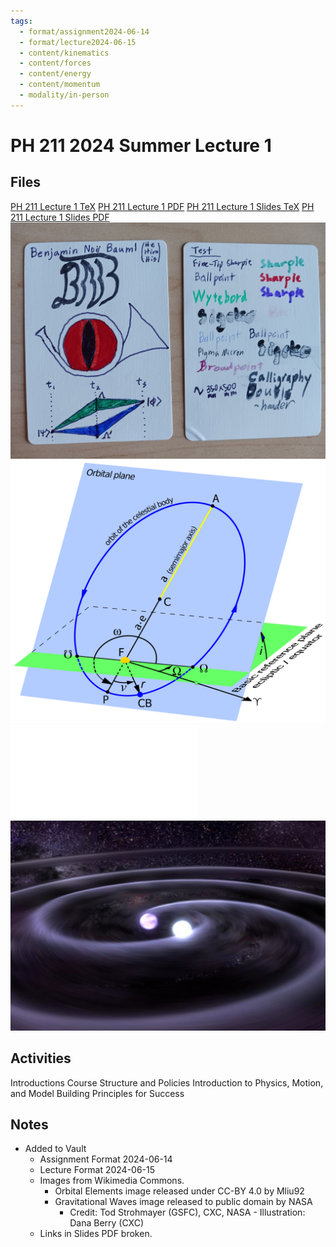 ```yaml
---
tags:
  - format/assignment2024-06-14
  - format/lecture2024-06-15
  - content/kinematics
  - content/forces
  - content/energy
  - content/momentum
  - modality/in-person
---
```

# PH 211 2024 Summer Lecture 1
## Files
[PH 211 Lecture 1 TeX](PH_211_Lecture_1.tex)
[PH 211 Lecture 1 PDF](PH_211_Lecture_1.pdf)
[PH 211 Lecture 1 Slides TeX](PH_211_Lecture_1_Slides.tex)
[PH 211 Lecture 1 Slides PDF](PH_211_Lecture_1_Slides.pdf)
![Playing Cards](PlayingCards.jpg)
![Bahnelemente Ellipse English](BahnelementeEllipse_eng.svg)
![Bahnelemente Ellipse English](BahnelementeEllipse_eng.pdf)
![Bahnelemente Ellipse English](J0806.jpeg)
## Activities
Introductions
Course Structure and Policies
Introduction to Physics, Motion, and Model Building
Principles for Success
## Notes
* Added to Vault
	* Assignment Format 2024-06-14
	* Lecture Format 2024-06-15
	* Images from Wikimedia Commons.
		* Orbital Elements image released under CC-BY 4.0 by Mliu92
		* Gravitational Waves image released to public domain by NASA
			* Credit: Tod Strohmayer (GSFC), CXC, NASA - Illustration: Dana Berry (CXC)
	* Links in Slides PDF broken.